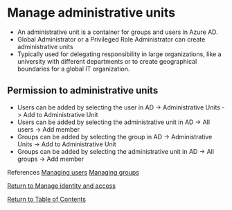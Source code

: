 # Manage administrative units

* An administrative unit is a container for groups and users in Azure AD.
* Global Administrator or a Privileged Role Administrator can create administrative units
* Typically used for delegating responsibility in large organizations, like a university with different departments or to create geographical boundaries for a global IT organization.

## Permission to administrative units

* Users can be added by selecting the user in AD -> Administrative Units -> Add to Administrative Unit
* Users can be added by selecting the administrative unit in AD -> All users -> Add member
* Groups can be added by selecting the group in AD -> Administrative Units -> Add to Administrative Unit
* Groups can be added by selecting the administrative unit in AD -> All groups -> Add member


References
[Managing users](https://docs.microsoft.com/en-us/azure/active-directory/roles/admin-units-add-manage-users)
[Managing groups](https://docs.microsoft.com/en-us/azure/active-directory/roles/admin-units-add-manage-groups)


[Return to Manage identity and access](README.md)

[Return to Table of Contents](../README.md)